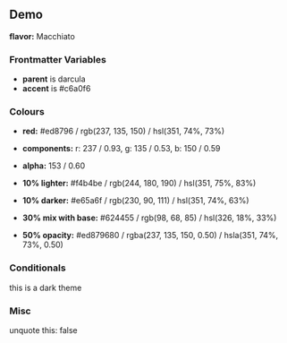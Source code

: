 ## Demo

**flavor:** Macchiato

### Frontmatter Variables

- **parent** is darcula
- **accent** is #c6a0f6

### Colours

- **red:**                #ed8796 / rgb(237, 135, 150) / hsl(351, 74%, 73%)
- **components:**         r: 237 / 0.93, g: 135 / 0.53, b: 150 / 0.59
- **alpha:**              153 / 0.60
- **10% lighter:**        #f4b4be / rgb(244, 180, 190) / hsl(351, 75%, 83%)
- **10% darker:**         #e65a6f / rgb(230, 90, 111) / hsl(351, 74%, 63%)

- **30% mix with base:**  #624455 / rgb(98, 68, 85) / hsl(326, 18%, 33%)

- **50% opacity:**        #ed879680 / rgba(237, 135, 150, 0.50) / hsla(351, 74%, 73%, 0.50)

### Conditionals

this is a dark theme

### Misc

unquote this: false